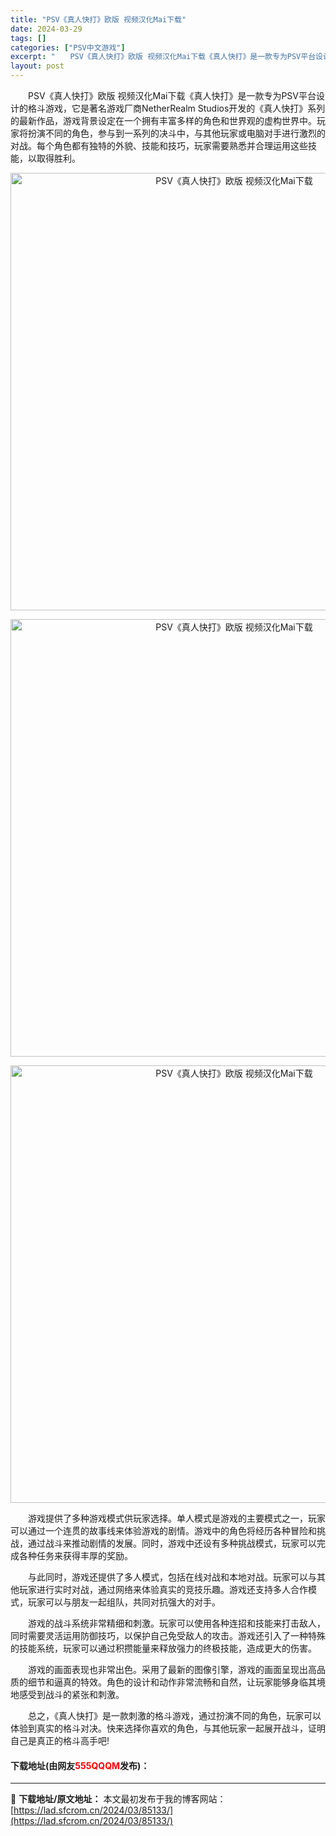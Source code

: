 ```yaml
---
title: "PSV《真人快打》欧版 视频汉化Mai下载"
date: 2024-03-29
tags: []
categories: ["PSV中文游戏"]
excerpt: "　　PSV《真人快打》欧版 视频汉化Mai下载《真人快打》是一款专为PSV平台设计的格斗游戏，它是著名游戏厂商NetherRealm Studios开发的《真人快打》系列的最新作品，游戏背景设定在一个拥有丰富多样的角色和世界观的虚构世界中。玩家将扮演不同的角色，参与到一系列的决斗中，与其他玩家或电脑&hellip;"
layout: post
---
```


 <p>　　PSV《真人快打》欧版 视频汉化Mai下载《真人快打》是一款专为PSV平台设计的格斗游戏，它是著名游戏厂商NetherRealm Studios开发的《真人快打》系列的最新作品，游戏背景设定在一个拥有丰富多样的角色和世界观的虚构世界中。玩家将扮演不同的角色，参与到一系列的决斗中，与其他玩家或电脑对手进行激烈的对战。每个角色都有独特的外貌、技能和技巧，玩家需要熟悉并合理运用这些技能，以取得胜利。</p> <p align="center"><img align="" border="0" src="https://lad.sfcrom.cn/wp-content/uploads/2024/03/20240329_660673e137f61.webp" width="700" alt="PSV《真人快打》欧版 视频汉化Mai下载" /></p> <p align="center"><img align="" border="0" src="https://lad.sfcrom.cn/wp-content/uploads/2024/03/20240329_660673e19770e.webp" width="700" alt="PSV《真人快打》欧版 视频汉化Mai下载" /></p> <p align="center"><img align="" border="0" src="https://lad.sfcrom.cn/wp-content/uploads/2024/03/20240329_660673e1f4000.webp" width="700" alt="PSV《真人快打》欧版 视频汉化Mai下载" /></p> <p>　　游戏提供了多种游戏模式供玩家选择。单人模式是游戏的主要模式之一，玩家可以通过一个连贯的故事线来体验游戏的剧情。游戏中的角色将经历各种冒险和挑战，通过战斗来推动剧情的发展。同时，游戏中还设有多种挑战模式，玩家可以完成各种任务来获得丰厚的奖励。</p> <p>　　与此同时，游戏还提供了多人模式，包括在线对战和本地对战。玩家可以与其他玩家进行实时对战，通过网络来体验真实的竞技乐趣。游戏还支持多人合作模式，玩家可以与朋友一起组队，共同对抗强大的对手。</p> <p>　　游戏的战斗系统非常精细和刺激。玩家可以使用各种连招和技能来打击敌人，同时需要灵活运用防御技巧，以保护自己免受敌人的攻击。游戏还引入了一种特殊的技能系统，玩家可以通过积攒能量来释放强力的终极技能，造成更大的伤害。</p> <p>　　游戏的画面表现也非常出色。采用了最新的图像引擎，游戏的画面呈现出高品质的细节和逼真的特效。角色的设计和动作非常流畅和自然，让玩家能够身临其境地感受到战斗的紧张和刺激。</p> <p>　　总之，《真人快打》是一款刺激的格斗游戏，通过扮演不同的角色，玩家可以体验到真实的格斗对决。快来选择你喜欢的角色，与其他玩家一起展开战斗，证明自己是真正的格斗高手吧!</p> <p><h4>下载地址(由网友<font color="red">555QQQM</font>发布)：</h4></p> 

---
📖 **下载地址/原文地址：** 本文最初发布于我的博客网站：[https://lad.sfcrom.cn/2024/03/85133/](https://lad.sfcrom.cn/2024/03/85133/)
